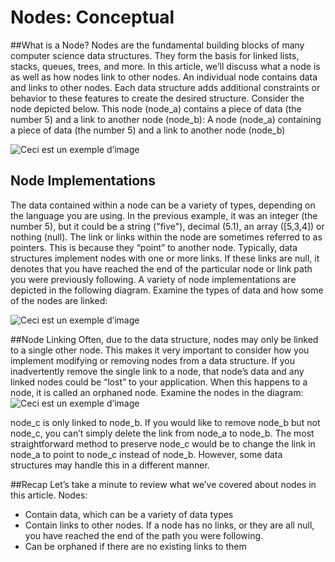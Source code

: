 # Nodes: Conceptual

##What is a Node?
Nodes are the fundamental building blocks of many computer science data structures. They form the basis for linked lists, stacks, queues, trees, and more. In this article, we’ll discuss what a node is as well as how nodes link to other nodes.
An individual node contains data and links to other nodes. Each data structure adds additional constraints or behavior to these features to create the desired structure.
Consider the node depicted below. This node (node_a) contains a piece of data (the number 5) and a link to another node (node_b):
A node (node_a) containing a piece of data (the number 5) and a link to another node (node_b)

![Ceci est un exemple d’image](https://static-assets.codecademy.com/Courses/CS102-Data-Structures-And-Algorithms/Nodes/Screen%20Shot%202021-05-07%20at%2010.46.16%20AM.png)

## Node Implementations
The data contained within a node can be a variety of types, depending on the language you are using. In the previous example, it was an integer (the number 5), but it could be a string ("five"), decimal (5.1), an array ([5,3,4]) or nothing (null).
The link or links within the node are sometimes referred to as pointers. This is because they “point” to another node.
Typically, data structures implement nodes with one or more links. If these links are null, it denotes that you have reached the end of the particular node or link path you were previously following.
A variety of node implementations are depicted in the following diagram. Examine the types of data and how some of the nodes are linked:

![Ceci est un exemple d’image](https://static-assets.codecademy.com/Courses/CS102-Data-Structures-And-Algorithms/Nodes/CS102_NodeImplementations_2_M2.svg)



##Node Linking
Often, due to the data structure, nodes may only be linked to a single other node. This makes it very important to consider how you implement modifying or removing nodes from a data structure.
If you inadvertently remove the single link to a node, that node’s data and any linked nodes could be “lost” to your application. When this happens to a node, it is called an orphaned node.
Examine the nodes in the diagram:
![Ceci est un exemple d’image](https://static-assets.codecademy.com/Courses/CS102-Data-Structures-And-Algorithms/Nodes/CS102_RemovingNodes_1_M3.gif)

node_c is only linked to node_b. If you would like to remove node_b but not node_c, you can’t simply delete the link from node_a to node_b.
The most straightforward method to preserve node_c would be to change the link in node_a to point to node_c instead of node_b. However, some data structures may handle this in a different manner.

##Recap
Let’s take a minute to review what we’ve covered about nodes in this article.
Nodes:

- Contain data, which can be a variety of data types
- Contain links to other nodes. If a node has no links, or they are all null, you have reached the end of the path you were following.
- Can be orphaned if there are no existing links to them
